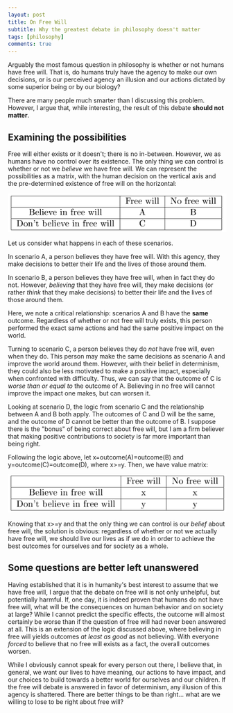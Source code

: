 ```yaml
---
layout: post
title: On Free Will
subtitle: Why the greatest debate in philosophy doesn't matter
tags: [philosophy]
comments: true
---
```


Arguably the most famous question in philosophy is whether or not humans have free will. That is, do humans truly have the agency to make our own decisions, or is our perceived agency an illusion and our actions dictated by some superior being or by our biology?

There are many people much smarter than I discussing this problem. However, I argue that, while interesting, the result of this debate **should not matter**.

## Examining the possibilities
Free will either exists or it doesn't; there is no in-between. However, we as humans have no control over its existence. The only thing we can control is whether or not we *believe* we have free will. We can represent the possibilities as a matrix, with the human decision on the vertical axis and the pre-determined existence of free will on the horizontal:

![Table](/assets/img/blog/2022-01-17-free-will/table1.png)

Let us consider what happens in each of these scenarios.

In scenario A, a person believes they have free will. With this agency, they make decisions to better their life and the lives of those around them.

In scenario B, a person believes they have free will, when in fact they do not. However, *believing* that they have free will, they make decisions (or rather *think* that they make decisions) to better their life and the lives of those around them.

Here, we note a critical relationship: scenarios A and B have the **same** outcome. Regardless of whether or not free will truly exists, this person performed the exact same actions and had the same positive impact on the world.

Turning to scenario C, a person believes they do *not* have free will, even when they do. This person may make the same decisions as scenario A and improve the world around them. However, with their belief in determinism, they could also be less motivated to make a positive impact, especially when confronted with difficulty. Thus, we can say that the outcome of C is *worse than or equal to* the outcome of A. Believing in no free will cannot improve the impact one makes, but can worsen it.

Looking at scenario D, the logic from scenario C and the relationship between A and B both apply. The outcomes of C and D will be the same, and the outcome of D cannot be better than the outcome of B. I suppose there is the "bonus" of being correct about free will, but I am a firm believer that making positive contributions to society is far more important than being right.

Following the logic above, let x=outcome(A)=outcome(B) and y=outcome\(C\)=outcome(D), where x>=y. Then, we have value matrix:

![Table](/assets/img/blog/2022-01-17-free-will/table2.png)

Knowing that x>=y and that the only thing we can control is our *belief* about free will, the solution is obvious: regardless of whether or not we actually have free will, we should live our lives as if we do in order to achieve the best outcomes for ourselves and for society as a whole.

## Some questions are better left unanswered
Having established that it is in humanity's best interest to assume that we have free will, I argue that the debate on free will is not only unhelpful, but potentially harmful. If, one day, it is indeed proven that humans do not have free will, what will be the consequences on human behavior and on society at large? While I cannot predict the specific effects, the outcome will almost certainly be worse than if the question of free will had never been answered at all. This is an extension of the logic discussed above, where believing in free will yields outcomes *at least as good* as not believing. With everyone *forced* to believe that no free will exists as a fact, the overall outcomes worsen.

While I obviously cannot speak for every person out there, I believe that, in general, we want our lives to have meaning, our actions to have impact, and our choices to build towards a better world for ourselves and our children. If the free will debate is answered in favor of determinism, any illusion of this agency is shattered. There are better things to be than right... what are we willing to lose to be right about free will?